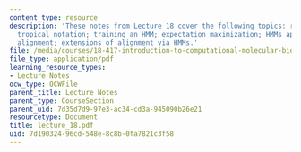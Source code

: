 ```yaml
---
content_type: resource
description: 'These notes from Lecture 18 cover the following topics: review of notation;
  tropical notation; training an HMM; expectation maximization; HMMs applied to global
  alignment; extensions of alignment via HMMs.'
file: /media/courses/18-417-introduction-to-computational-molecular-biology-fall-2004/7d19032496cd548e8c8b0fa7821c3f58_lecture_18.pdf
file_type: application/pdf
learning_resource_types:
- Lecture Notes
ocw_type: OCWFile
parent_title: Lecture Notes
parent_type: CourseSection
parent_uid: 7d35d7d9-97e3-ac34-cd3a-945090b26e21
resourcetype: Document
title: lecture_18.pdf
uid: 7d190324-96cd-548e-8c8b-0fa7821c3f58
---
```

